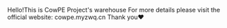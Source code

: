 Hello!This is CowPE Project's warehouse
For more details
please visit the official website:
cowpe.myzwq.cn
Thank you❤
